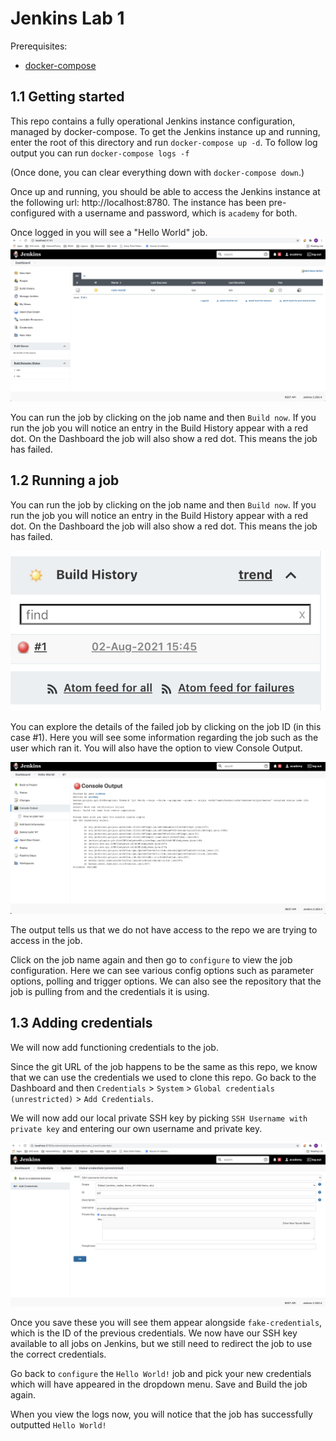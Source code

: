 # Jenkins Lab 1

Prerequisites: 
- [docker-compose](https://docs.docker.com/compose/install/)

## 1.1 Getting started

This repo contains a fully operational Jenkins instance configuration, managed by docker-compose. To get the Jenkins instance up and running, enter the root of this directory and run `docker-compose up -d`. To follow log output you can run `docker-compose logs -f`

(Once done, you can clear everything down with `docker-compose down`.)

Once up and running, you should be able to access the Jenkins instance at the following url: http://localhost:8780. 
The instance has been pre-configured with a username and password, which is `academy` for both. 

Once logged in you will see a "Hello World" job.
![Dashboard](images/dashboard.png?raw=true "Dashboard")

You can run the job by clicking on the job name and then `Build now`. If you run the job you will notice an entry in the Build History appear with a red dot. On the Dashboard the job will also show a red dot. This means the job has failed.

## 1.2 Running a job

You can run the job by clicking on the job name and then `Build now`. If you run the job you will notice an entry in the Build History appear with a red dot. On the Dashboard the job will also show a red dot. This means the job has failed.

![Build History](images/red-dot.png?raw=true "Build History")

You can explore the details of the failed job by clicking on the job ID (in this case #1). Here you will see some information regarding the job such as the user which ran it. You will also have the option to view Console Output. 

![Console Output](images/console-output.png?raw=true "Console Output")

The output tells us that we do not have access to the repo we are trying to access in the job. 

Click on the job name again and then go to `configure` to view the job configuration. Here we can see various config options such as parameter options, polling and trigger options. We can also see the repository that the job is pulling from and the credentials it is using. 

## 1.3 Adding credentials

We will now add functioning credentials to the job. 

Since the git URL of the job happens to be the same as this repo, we know that we can use the credentials we used to clone this repo. 
Go back to the Dashboard and then `Credentials` > `System` > `Global credentials (unrestricted)` > `Add Credentials`.

We will now add our local private SSH key by picking `SSH Username with private key` and entering our own username and private key.

![Credentials](images/enter-credentials.png?raw=true "Credentials")

Once you save these you will see them appear alongside `fake-credentials`, which is the ID of the previous credentials.
We now have our SSH key available to all jobs on Jenkins, but we still need to redirect the job to use the correct credentials. 

Go back to `configure` the `Hello World!` job and pick your new credentials which will have appeared in the dropdown menu. Save and Build the job again.

When you view the logs now, you will notice that the job has successfully outputted `Hello World!`